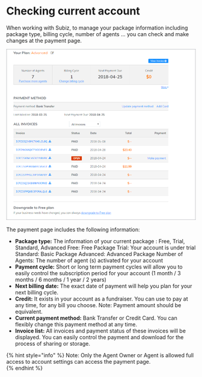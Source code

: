 # Checking current account

When working with Subiz, to manage your package information including package type, billing cycle, number of agents ... you can check and make changes at the payment page.

![Payment Page](../../.gitbook/assets/payment-page.png)

The payment page includes the following information:  


* **Package type:** The information of your current package : Free, Trial, Standard, Advanced Free: Free Package Trial: Your account is under trial Standard: Basic Package Advanced: Advanced Package Number of Agents: The number of agent \(s\) activated for your account 
* **Payment cycle:** Short or long term payment cycles will allow you to easily control the subscription period for your account \(1 month / 3 months / 6 months / 1 year / 2 years\) 
* **Next billing date:** The exact date of payment will help you plan for your next billing cycle. 
* **Credit:** It exists in your account as a fundraiser. You can use to pay at any time, for any bill you choose. Note: Payment amount should be equivalent. 
* **Current payment method:** Bank Transfer or Credit Card. You can flexibly change this payment method at any time. 
* **Invoice list:** All  invoices and payment status of these invoices will be displayed. You can easily control the payment and download for the process of sharing or storage. 

{% hint style="info" %}
Note: Only the Agent Owner or Agent is allowed full access to account settings can access the payment page.  
{% endhint %}

